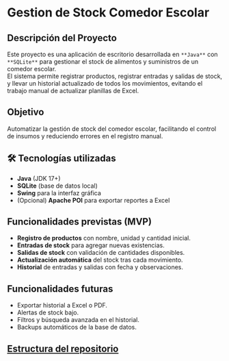 # Gestion de Stock Comedor Escolar

## Descripción del Proyecto
Este proyecto es una aplicación de escritorio desarrollada en ``**Java**`` con ``**SQLite**`` para gestionar el stock de alimentos y suministros de un comedor escolar.  
El sistema permite registrar productos, registrar entradas y salidas de stock, y llevar un historial actualizado de todos los movimientos, evitando el trabajo manual de actualizar planillas de Excel.

## Objetivo
Automatizar la gestión de stock del comedor escolar, facilitando el control de insumos y reduciendo errores en el registro manual.

## 🛠️ Tecnologías utilizadas
- **Java** (JDK 17+)
- **SQLite** (base de datos local)
- **Swing** para la interfaz gráfica
- (Opcional) **Apache POI** para exportar reportes a Excel

## Funcionalidades previstas (MVP)
- **Registro de productos** con nombre, unidad y cantidad inicial.
- **Entradas de stock** para agregar nuevas existencias.
- **Salidas de stock** con validación de cantidades disponibles.
- **Actualización automática** del stock tras cada movimiento.
- **Historial** de entradas y salidas con fecha y observaciones.

## Funcionalidades futuras
- Exportar historial a Excel o PDF.
- Alertas de stock bajo.
- Filtros y búsqueda avanzada en el historial.
- Backups automáticos de la base de datos.

## [Estructura del repositorio]()
